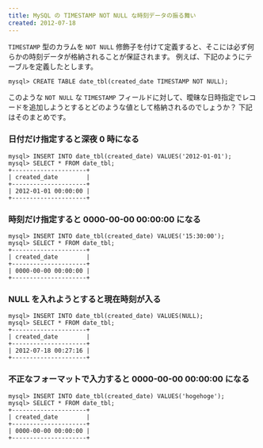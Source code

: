 ```yaml
---
title: MySQL の TIMESTAMP NOT NULL な時刻データの振る舞い
created: 2012-07-18
---
```


`TIMESTAMP` 型のカラムを `NOT NULL` 修飾子を付けて定義すると、そこには必ず何らかの時刻データが格納されることが保証されます。
例えば、下記のようにテーブルを定義したとします。

~~~
mysql> CREATE TABLE date_tbl(created_date TIMESTAMP NOT NULL);
~~~

このような `NOT NULL` な `TIMESTAMP` フィールドに対して、曖昧な日時指定でレコードを追加しようとするとどのような値として格納されるのでしょうか？
下記はそのまとめです。


### 日付だけ指定すると深夜 0 時になる

~~~
mysql> INSERT INTO date_tbl(created_date) VALUES('2012-01-01');
mysql> SELECT * FROM date_tbl;
+---------------------+
| created_date        |
+---------------------+
| 2012-01-01 00:00:00 |
+---------------------+
~~~

### 時刻だけ指定すると 0000-00-00 00:00:00 になる

~~~
mysql> INSERT INTO date_tbl(created_date) VALUES('15:30:00');
mysql> SELECT * FROM date_tbl;
+---------------------+
| created_date        |
+---------------------+
| 0000-00-00 00:00:00 |
+---------------------+
~~~

### NULL を入れようとすると現在時刻が入る

~~~
mysql> INSERT INTO date_tbl(created_date) VALUES(NULL);
mysql> SELECT * FROM date_tbl;
+---------------------+
| created_date        |
+---------------------+
| 2012-07-18 00:27:16 |
+---------------------+
~~~

### 不正なフォーマットで入力すると 0000-00-00 00:00:00 になる

~~~
mysql> INSERT INTO date_tbl(created_date) VALUES('hogehoge');
mysql> SELECT * FROM date_tbl;
+---------------------+
| created_date        |
+---------------------+
| 0000-00-00 00:00:00 |
+---------------------+
~~~

